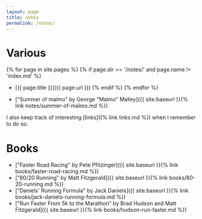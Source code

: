 ```yaml
---
layout: page
title: notes
permalink: /notes/
---
```


# Various

<!-- TODO: Can I get rid of the silly extra spacing without throwing HTML here
myself? -->
{% for page in site.pages %}
  {% if page.dir == '/notes/' and page.name != 'index.md' %}
* [{{ page.title }}]({{ page.url }})
  {% endif %}
{% endfor %}

* ["Summer of malmo" by George "Malmo" Malley]({{ site.baseurl }}{% link
  notes/summer-of-malmo.md %})

I also keep track of interesting [links]({% link links.md %}) when I remember
to do so.

# Books

* ["Faster Road Racing" by Pete Pfitzinger]({{ site.baseurl }}{% link books/faster-road-racing.md %})
* ["80/20 Running" by Matt Fitzgerald]({{ site.baseurl }}{% link books/80-20-running.md %})
* ["Daniels' Running Formula" by Jack Daniels]({{ site.baseurl }}{% link books/jack-daniels-running-formula.md %})
* ["Run Faster From 5k to the Marathon" by Brad Hudson and Matt Fitzgerald]({{ site.baseurl }}{% link books/hudson-run-faster.md %})
